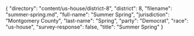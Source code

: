 {
  "directory": "content/us-house/district-8",
  "district": 8,
  "filename": "summer-spring.md",
  "full-name": "Summer Spring",
  "jurisdiction": "Montgomery County",
  "last-name": "Spring",
  "party": "Democrat",
  "race": "us-house",
  "survey-response": false,
  "title": "Summer Spring"
}

